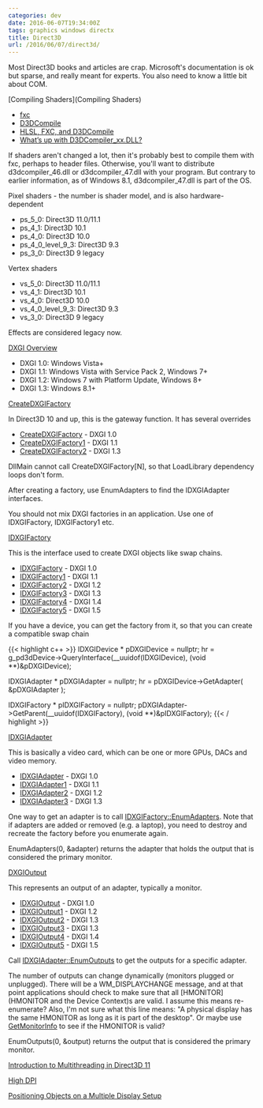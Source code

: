 ```yaml
---
categories: dev
date: 2016-06-07T19:34:00Z
tags: graphics windows directx
title: Direct3D
url: /2016/06/07/direct3d/
---
```


Most Direct3D books and articles are crap. Microsoft's documentation is ok but sparse, and
really meant for experts. You also need to know a little bit about COM.

[Compiling Shaders](Compiling Shaders)

- [fxc](https://msdn.microsoft.com/en-us/library/windows/desktop/bb232919(v=vs.85).aspx)
- [D3DCompile](https://msdn.microsoft.com/en-us/library/windows/desktop/dd607324(v=vs.85).aspx)
- [HLSL, FXC, and D3DCompile](https://blogs.msdn.microsoft.com/chuckw/2012/05/07/hlsl-fxc-and-d3dcompile/)
- [What’s up with D3DCompiler_xx.DLL?](https://blogs.msdn.microsoft.com/chuckw/2010/04/21/whats-up-with-d3dcompiler_xx-dll/)

If shaders aren't changed a lot, then it's probably best to compile them with fxc, perhaps
to header files. Otherwise, you'll want to distribute d3dcompiler_46.dll or d3dcompiler_47.dll
with your program. But contrary to earlier information, as of Windows 8.1, d3dcompiler_47.dll is
part of the OS.

Pixel shaders - the number is shader model, and is also hardware-dependent

- ps_5_0: Direct3D 11.0/11.1
- ps_4_1: Direct3D 10.1
- ps_4_0: Direct3D 10.0
- ps_4_0_level_9_3: Direct3D 9.3
- ps_3_0: Direct3D 9 legacy

Vertex shaders

- vs_5_0: Direct3D 11.0/11.1
- vs_4_1: Direct3D 10.1
- vs_4_0: Direct3D 10.0
- vs_4_0_level_9_3: Direct3D 9.3
- vs_3_0: Direct3D 9 legacy

Effects are considered legacy now.

[DXGI Overview](https://msdn.microsoft.com/en-us/library/windows/desktop/bb205075(v=vs.85).aspx)

- DXGI 1.0: Windows Vista+
- DXGI 1.1: Windows Vista with Service Pack 2, Windows 7+
- DXGI 1.2: Windows 7 with Platform Update, Windows 8+
- DXGI 1.3: Windows 8.1+

[CreateDXGIFactory](https://msdn.microsoft.com/en-us/library/windows/desktop/bb204862(v=vs.85).aspx)

In Direct3D 10 and up, this is the gateway function. It has several overrides

- [CreateDXGIFactory](https://msdn.microsoft.com/en-us/library/windows/desktop/bb204862(v=vs.85).aspx) - DXGI 1.0
- [CreateDXGIFactory1](https://msdn.microsoft.com/en-us/library/windows/desktop/ff471318(v=vs.85).aspx) - DXGI 1.1
- [CreateDXGIFactory2]() - DXGI 1.3

DllMain cannot call CreateDXGIFactory[N], so that LoadLibrary dependency loops don't form.

After creating a factory, use EnumAdapters to find the IDXGIAdapter interfaces.

You should not mix DXGI factories in an application. Use one of IDXGIFactory, IDXGIFactory1 etc.

[IDXGIFactory](https://msdn.microsoft.com/en-us/library/windows/desktop/bb174535(v=vs.85).aspx)

This is the interface used to create DXGI objects like swap chains.

- [IDXGIFactory](https://msdn.microsoft.com/en-us/library/windows/desktop/bb174535(v=vs.85).aspx) - DXGI 1.0
- [IDXGIFactory1](https://msdn.microsoft.com/en-us/library/windows/desktop/ff471335(v=vs.85).aspx) - DXGI 1.1
- [IDXGIFactory2](https://msdn.microsoft.com/en-us/library/windows/desktop/hh404556(v=vs.85).aspx) - DXGI 1.2
- [IDXGIFactory3](https://msdn.microsoft.com/en-us/library/windows/desktop/dn457942(v=vs.85).aspx) - DXGI 1.3
- [IDXGIFactory4](https://msdn.microsoft.com/en-us/library/windows/desktop/mt427785(v=vs.85).aspx) - DXGI 1.4
- [IDXGIFactory5](https://msdn.microsoft.com/en-us/library/windows/desktop/mt722566(v=vs.85).aspx) - DXGI 1.5

If you have a device, you can get the factory from it, so that you can create a compatible swap chain

{{< highlight c++ >}}
IDXGIDevice * pDXGIDevice = nullptr;
hr = g_pd3dDevice->QueryInterface(__uuidof(IDXGIDevice), (void **)&pDXGIDevice);

IDXGIAdapter * pDXGIAdapter = nullptr;
hr = pDXGIDevice->GetAdapter( &pDXGIAdapter );

IDXGIFactory * pIDXGIFactory = nullptr;
pDXGIAdapter->GetParent(__uuidof(IDXGIFactory), (void **)&pIDXGIFactory);
{{< / highlight >}}

[IDXGIAdapter]()

This is basically a video card, which can be one or more GPUs, DACs and video memory.

- [IDXGIAdapter](https://msdn.microsoft.com/en-us/library/windows/desktop/bb174523(v=vs.85).aspx) - DXGI 1.0
- [IDXGIAdapter1](https://msdn.microsoft.com/en-us/library/windows/desktop/ff471329(v=vs.85).aspx) - DXGI 1.1
- [IDXGIAdapter2](https://msdn.microsoft.com/en-us/library/windows/desktop/hh404537(v=vs.85).aspx) - DXGI 1.2
- [IDXGIAdapter3](https://msdn.microsoft.com/en-us/library/windows/desktop/dn933221(v=vs.85).aspx) - DXGI 1.3

One way to get an adapter is to call [IDXGIFactory::EnumAdapters](https://msdn.microsoft.com/en-us/library/windows/desktop/ff471336(v=vs.85).aspx). Note that if adapters are added or removed (e.g. a laptop), you need to destroy and recreate the factory before you enumerate again.

EnumAdapters(0, &adapter) returns the adapter that holds the output that is considered the primary monitor.

[DXGIOutput](https://msdn.microsoft.com/en-us/library/windows/desktop/bb174546(v=vs.85).aspx)

This represents an output of an adapter, typically a monitor.

- [IDXGIOutput](https://msdn.microsoft.com/en-us/library/windows/desktop/bb174546(v=vs.85).aspx) - DXGI 1.0
- [IDXGIOutput1](https://msdn.microsoft.com/en-us/library/windows/desktop/hh404597(v=vs.85).aspx) - DXGI 1.2
- [IDXGIOutput2](https://msdn.microsoft.com/en-us/library/windows/desktop/dn280410(v=vs.85).aspx) - DXGI 1.3
- [IDXGIOutput3](https://msdn.microsoft.com/en-us/library/windows/desktop/dn903669(v=vs.85).aspx) - DXGI 1.3
- [IDXGIOutput4](https://msdn.microsoft.com/en-us/library/windows/desktop/dn903671(v=vs.85).aspx) - DXGI 1.4
- [IDXGIOutput5](https://msdn.microsoft.com/en-us/library/windows/desktop/mt679495(v=vs.85).aspx) - DXGI 1.5

Call [IDXGIAdapter::EnumOutputs](https://msdn.microsoft.com/en-us/library/windows/desktop/bb174525(v=vs.85).aspx) to get the outputs for a specific adapter.

The number of outputs can change dynamically (monitors plugged or unplugged). There will be
a WM_DISPLAYCHANGE message, and at that point applications should check to make sure that all
[HMONITOR](HMONITOR and the Device Context)s are valid. I assume this means re-enumerate? Also, I'm not sure what this line means:
"A physical display has the same HMONITOR as long as it is part of the desktop". Or maybe use
[GetMonitorInfo](https://msdn.microsoft.com/en-us/library/windows/desktop/dd144901(v=vs.85).aspx) to see if the HMONITOR is valid?

EnumOutputs(0, &output) returns the output that is considered the primary monitor.

[Introduction to Multithreading in Direct3D 11](https://msdn.microsoft.com/en-us/library/windows/desktop/ff476891(v=vs.85).aspx)

[High DPI](https://msdn.microsoft.com/en-us/library/windows/desktop/dd464646(v=vs.85).aspx)

[Positioning Objects on a Multiple Display Setup](https://msdn.microsoft.com/en-us/library/windows/desktop/dd162826(v=vs.85).aspx)
